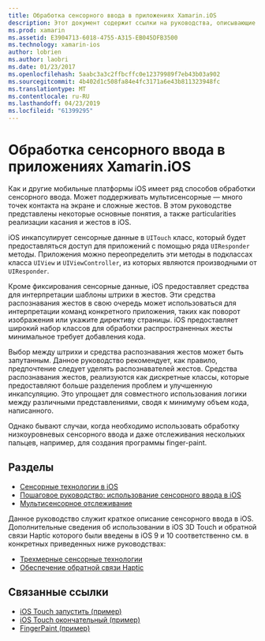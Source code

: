 ```yaml
---
title: Обработка сенсорного ввода в приложениях Xamarin.iOS
description: Этот документ содержит ссылки на руководства, описывающие способы работы с сенсорного ввода, мультисенсорный ввод, жесты и 3D Touch в приложении Xamarin.iOS.
ms.prod: xamarin
ms.assetid: E3904713-6018-4755-A315-EB045DFB3500
ms.technology: xamarin-ios
author: lobrien
ms.author: laobri
ms.date: 01/23/2017
ms.openlocfilehash: 5aabc3a3c2ffbcffc0e12379989f7eb43b03a902
ms.sourcegitcommit: 4b402d1c508fa84e4fc3171a6e43b811323948fc
ms.translationtype: MT
ms.contentlocale: ru-RU
ms.lasthandoff: 04/23/2019
ms.locfileid: "61399295"
---
```

# <a name="handling-touch-in-xamarinios-apps"></a>Обработка сенсорного ввода в приложениях Xamarin.iOS

Как и другие мобильные платформы iOS имеет ряд способов обработки сенсорного ввода. Может поддерживать мультисенсорные — много точек контакта на экране и сложные жестов. В этом руководстве представлены некоторые основные понятия, а также particularities реализации касания и жестов в iOS.

iOS инкапсулирует сенсорные данные в `UITouch` класс, который будет предоставляться доступ для приложений с помощью ряда `UIResponder` методы. Приложения можно переопределить эти методы в подклассах класса `UIView` и `UIViewController`, из которых являются производными от `UIResponder`.

Кроме фиксирования сенсорные данные, iOS предоставляет средства для интерпретации шаблоны штрихи в жестов. Эти средства распознавания жестов в свою очередь может использоваться для интерпретации команд конкретного приложения, таких как поворот изображения или укажите директиву страницы. iOS предоставляет широкий набор классов для обработки распространенных жесты минимальное требует добавления кода.

Выбор между штрихи и средства распознавания жестов может быть запутанным. Данное руководство рекомендует, как правило, предпочтение следует уделять распознавателей жестов. Средства распознавания жестов, реализуются как дискретные классы, которые предоставляют больше разделения проблем и улучшенную инкапсуляцию. Это упрощает для совместного использования логики между различными представлениями, сводя к минимуму объем кода, написанного.

Однако бывают случаи, когда необходимо использовать обработку низкоуровневых сенсорного ввода и даже отслеживания нескольких пальцев, например, для создания программы finger-paint.

## <a name="sections"></a>Разделы

-  [Сенсорные технологии в iOS](touch-in-ios.md)
-  [Пошаговое руководство: использование сенсорного ввода в iOS](ios-touch-walkthrough.md)
-  [Мультисенсорное отслеживание](touch-tracking.md)

Данное руководство служит краткое описание сенсорного ввода в iOS. Дополнительные сведения об использовании в iOS 3D Touch и обратной связи Haptic которого были введены в iOS 9 и 10 соответственно см. в конкретных приведенных ниже руководствах:

* [Трехмерные сенсорные технологии](~/ios/platform/3d-touch.md)
* [Обеспечение обратной связи Haptic](~/ios/user-interface/ios-ui/haptic-feedback.md)

## <a name="related-links"></a>Связанные ссылки

- [iOS Touch запустить (пример)](https://developer.xamarin.com/samples/monotouch/ApplicationFundamentals/Touch_start)
- [iOS Touch окончательный (пример)](https://developer.xamarin.com/samples/monotouch/ApplicationFundamentals/Touch_final)
- [FingerPaint (пример)](https://developer.xamarin.com/samples/monotouch/ApplicationFundamentals/FingerPaint)
